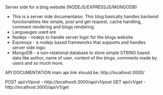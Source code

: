 Server side for a blog website (NODEJS/EXPRESSJS/MONGODB)
- This is a server side documentaion. This blog basically handles backend functionalities like simple, post and get request, cache handling, comment rendering and blogs rendering.
- Languauges used are
- Nodejs - nodejs to handle server logic for the blogs website
- Expressjs - a nodejs based frameworks that supports and handles server side logic
- MongoDB - a non-relational database to store simple STRING based data like author, name of user, content of the blogs, comments made by users and so much more.

API DOCUMENTATION
main api link should be: http://localhost:3000/

POST api/v1/post - http://localhostt:3000/api/v1/post
GET api/v1/get - http://localhost:3000/api/v1/get
